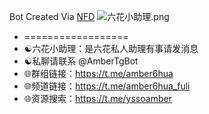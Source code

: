 Bot Created Via [NFD](https://github.com/amber6hua/nfd)
![六花小助理.png](https://img.rua.us.kg/api/cfile/AgACAgUAAxkDAAIDIWdyZX10NofLniHkyy0B-DBpiIL7AAKKvzEbEMeRV73Y4rDeT9gBAQADAgADdwADNgQ)
- ==================
- ☯️六花小助理：是六花私人助理有事请发消息 
- ☯️私聊请联系 @AmberTgBot
- 🌐群组链接：https://t.me/amber6hua
- 🌐频道链接：https://t.me/amber6hua_fuli
- 🌐资源搜索：https://t.me/yssoamber

